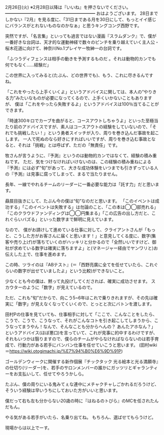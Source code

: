 2月26日(火) ※2月28日以降は『いいね』を押さないでください。
━━━━━━━━━━━━━━━━━━━━━
おはようございます。
28日までしかない『2月』を見る度に、「31日まである月を30日にして、もっとイイ感じにバランスがとれないものなのかなぁ」と思うキングコング西野です。

突然ですが、「名言集」といっても過言ではない漫画『スラムダンク』で、僕が一番好きな台詞は、天才的な運動神経で数々のピンチを乗り越えていく主人公・桜木花道に向けて、神奈川No.1プレイヤー牧紳一の台詞です。

「ふつうディフェンスは相手の動きを予測するものだ 。それは動物的カンでも何でもなく……経験だ」

この世界に入ってみると(たぶん、どの世界でも)、もう、これに尽きるんですね。

「これをやったら上手くいくよ」というアドバイスに関しては、本人の“やりきる力”みたいなものが必要になってくるので、上手くいかないこともありますが、
僕は「これをやったら失敗するよ」というアドバイスは100％当てることができます。

「時速300キロでカーブを曲がると、コースアウトしちゃうよ」といった至極当たり前のアドバイスですが、素人はコースアウトの経験をしていないので、「それでも挑戦したい！」という勇者スイッチが入り、周りを巻き込んだ事故を起こします。
一人で死ぬのなら好きにすればいいですが、周りを巻き込む事故となると、それは「挑戦」とは呼ばず、ただの「無責任」です。

牧さんが言うように、『予測』というのは動物的カンではなくて、経験の積み重ねです。
ただ、気をつけなければいけないのは、この経験の積み重ねによる『予測』には必ず“旬”があって、大きな成功体験をいつまでも引きずっている人の『予測』は見事に腐ってしまって、まるで当たりません。

長年、一線でやれるチームのリーダーに一番必要な能力は「託す力」だと思います。

贔屓目抜きにして、たぶん今の僕は“旬”なのだと思います。
「このイベントは成功する」「このイベントは失敗する」は勿論のこと、「この本は◯◯部売れる」「このクラウドファンディングは◯◯円集まる」「この広告の出し方だと、これぐらいバズる」といった数字まで鮮明に見えています。

なので、
僕がお請けして進めている仕事に対して、クライアントさんが「もっと、こうした方がお客さんに届くと思います！」と意見してくる度に、数字(集客や売り上げ)が落ちていくのがハッキリと分かるので「全然いいですけど、御社が求めている数字は確実に落ちますよ」と(マネージャー経由でヤンワリと)お伝えした上で、仕事を進めます。

この時、ツライのは『ABテスト』(＝「西野亮廣に全てを任せていたら、これぐらいの数字が出せていましたよ」という比較)ができないこと。

少なくとも今の僕は、黙って丸投げしてくだされば、確実に成功させます。
スカウターのように「数字」が見えているので。

ただ、これも“旬”だからで、向こう5~6年はこれで乗りきれますが、その先は確実に「数字」が見えなくなってくいくので、とっとと次にバトンを渡します。

田村Pの仕事を見ていても、仕事相手に対して「ここで、こんなことをしたら、こうで、こうで、こうなって、それがこんなコトを引き起こしてしまうから、こうなってまうやん！なんで、そんなことも分からへんの？ あんたアホなん？」というアドバイス(ほぼ悪口)を言っていて、これが見事に的中するわけですが、それもいつかは翳りますので、僕らのチームがやらなければならないのは若手育成で、行動力がある若手にバンバン仕事を任せていこうと思います。
(田村wiki＝https://wiki.otogimachi.jp/%E7%94%B0%E6%9D%91P)

ゴールデンウィークに開催する新作個展『チックタック 光る絵本と光る満願寺』の仕切り(リーダー)を、若手のサロンメンバーの誰かにガッツリとギャランティーをお支払いして、任せてやろうかしら。

たぶん、僕の周りにいる鬼みてぇな連中にメチャクチャしごかれるだろうけど、そういう経験は早いうちにしておいた方がいいと思います。

僕だって右も左も分からない20歳の時に『はねるのトびら』のMCを任されたんだもん。

やる気がある若手がいたら、名乗り出てね。
もちろん、選ばせてもらうけど。

現場からは以上でーす。

